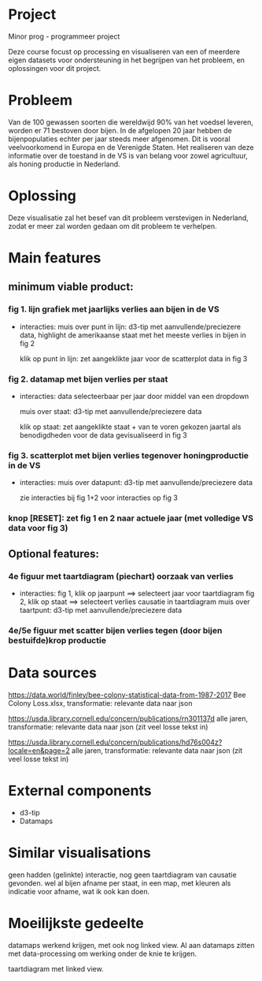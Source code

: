 # Project
Minor prog - programmeer project

Deze course focust op processing en visualiseren van een of meerdere eigen
datasets voor ondersteuning in het begrijpen van het probleem, en oplossingen
voor dit project.


# Probleem
Van de 100 gewassen soorten die wereldwijd 90% van het voedsel leveren, worden
er 71 bestoven door bijen. In de afgelopen 20 jaar hebben de bijenpopulaties echter
per jaar steeds meer afgenomen. Dit is vooral veelvoorkomend in Europa en de
Verenigde Staten. Het realiseren van deze informatie over de toestand in de VS
is van belang voor zowel agricultuur, als honing productie in Nederland.


# Oplossing
Deze visualisatie zal het besef van dit probleem verstevigen in Nederland, zodat er
meer zal worden gedaan om dit probleem te verhelpen.


# Main features
## minimum viable product:

### fig 1. lijn grafiek met jaarlijks verlies aan bijen in de VS
- interacties:
  muis over punt in lijn: d3-tip met aanvullende/preciezere data,
                          highlight de amerikaanse staat met het meeste
                          verlies in bijen in fig 2

  klik op punt in lijn: zet aangeklikte jaar voor de scatterplot data in fig 3


### fig 2. datamap met bijen verlies per staat
- interacties:
  data selecteerbaar per jaar door middel van een dropdown

  muis over staat: d3-tip met aanvullende/preciezere data

  klik op staat: zet aangeklikte staat + van te voren gekozen jaartal als benodigdheden
                 voor de data gevisualiseerd in fig 3


### fig 3. scatterplot met bijen verlies tegenover honingproductie in de VS
- interacties:
  muis over datapunt: d3-tip met aanvullende/preciezere data

  zie interacties bij fig 1+2 voor interacties op fig 3


### knop [RESET]: zet fig 1 en 2 naar actuele jaar (met volledige VS data voor fig 3)


## Optional features:

### 4e figuur met taartdiagram (piechart) oorzaak van verlies
- interacties:
  fig 1, klik op jaarpunt ==> selecteert jaar voor taartdiagram
  fig 2, klik op staat ==> selecteert verlies causatie in taartdiagram
  muis over taartpunt: d3-tip met aanvullende/preciezere data

### 4e/5e figuur met scatter bijen verlies tegen (door bijen bestuifde)krop productie


# Data sources
https://data.world/finley/bee-colony-statistical-data-from-1987-2017
Bee Colony Loss.xlsx, transformatie: relevante data naar json

https://usda.library.cornell.edu/concern/publications/rn301137d
alle jaren, transformatie: relevante data naar json (zit veel losse tekst in)

https://usda.library.cornell.edu/concern/publications/hd76s004z?locale=en&page=2
alle jaren, transformatie: relevante data naar json (zit veel losse tekst in)


# External components
- d3-tip
- Datamaps


# Similar visualisations
geen hadden (gelinkte) interactie, nog geen taartdiagram van causatie gevonden.
wel al bijen afname per staat, in een map, met kleuren als indicatie voor afname, wat ik ook kan doen.

# Moeilijkste gedeelte
datamaps werkend krijgen, met ook nog linked view. Al aan datamaps zitten met data-processing om werking onder de knie te krijgen.

taartdiagram met linked view.
